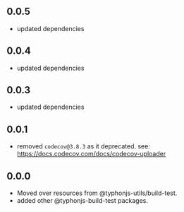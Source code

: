 ## 0.0.5
- updated dependencies
 
## 0.0.4
- updated dependencies

## 0.0.3
- updated dependencies

## 0.0.1
- removed `codecov@3.8.3` as it deprecated. see: https://docs.codecov.com/docs/codecov-uploader

## 0.0.0
- Moved over resources from @typhonjs-utils/build-test.
- added other @typhonjs-build-test packages.
